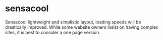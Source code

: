 # sensacool
Sensacool lightweight and simplistic layout, loading speeds will be drastically improved. While some website owners insist on having complex sites, it is best to consider a one page version.
